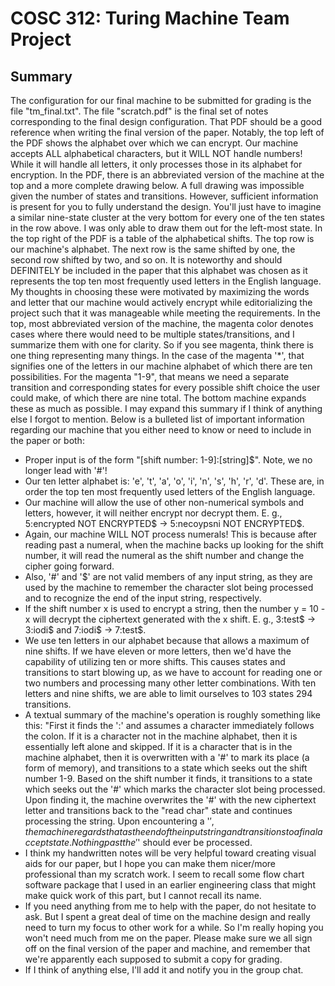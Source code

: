 # COSC 312: Turing Machine Team Project

## Summary
The configuration for our final machine to be submitted for grading is the file "tm_final.txt".
The file "scratch.pdf" is the final set of notes corresponding to the final design configuration.
That PDF should be a good reference when writing the final version of the paper.  Notably, the
top left of the PDF shows the alphabet over which we can encrypt.  Our machine accepts ALL alphabetical
characters, but it WILL NOT handle numbers!  While it will handle all letters, it only processes those
in its alphabet for encryption.  In the PDF, there is an abbreviated version of the machine at the top
and a more complete drawing below.  A full drawing was impossible given the number of states and transitions.
However, sufficient information is present for you to fully understand the design.  You'll just have to
imagine a similar nine-state cluster at the very bottom for every one of the ten states in the row above.
I was only able to draw them out for the left-most state.  In the top right of the PDF is a table of the
alphabetical shifts.  The top row is our machine's alphabet.  The next row is the same shifted by one, the
second row shifted by two, and so on.  It is noteworthy and should DEFINITELY be included in the paper that
this alphabet was chosen as it represents the top ten most frequently used letters in the English language.
My thoughts in choosing these were motivated by maximizing the words and letter that our machine would
actively encrypt while editorializing the project such that it was manageable while meeting the requirements.
In the top, most abbreviated version of the machine, the magenta color denotes cases where there would need
to be multiple states/transitions, and I summarize them with one for clarity.  So if you see magenta, think
there is one thing representing many things.  In the case of the magenta '*', that signifies one of the
letters in our machine alphabet of which there are ten possibilities.  For the magenta "1-9", that means
we need a separate transition and corresponding states for every possible shift choice the user could make,
of which there are nine total.  The bottom machine expands these as much as possible.  I may expand this
summary if I think of anything else I forgot to mention.  Below is a bulleted list of important information
regarding our machine that you either need to know or need to include in the paper or both:

* Proper input is of the form "[shift number: 1-9]:[string]$".  Note, we no longer lead with '#'!
* Our ten letter alphabet is: 'e', 't', 'a', 'o', 'i', 'n', 's', 'h', 'r', 'd'.  These are, in order
the top ten most frequently used letters of the English language.
* Our machine will allow the use of other non-numerical symbols and letters, however, it will neither
encrypt nor decrypt them.  E. g., 5:encrypted NOT ENCRYPTED$ -> 5:necoypsni NOT ENCRYPTED$.
* Again, our machine WILL NOT process numerals!  This is because after reading past a numeral, when
the machine backs up looking for the shift number, it will read the numeral as the shift number and
change the cipher going forward.
* Also, '#' and '$' are not valid members of any input string, as they are used by the machine to remember
the character slot being processed and to recognize the end of the input string, respectively.
* If the shift number x is used to encrypt a string, then the number y = 10 - x will decrypt the ciphertext
generated with the x shift.  E. g., 3:test$ -> 3:iodi$ and 7:iodi$ -> 7:test$.
* We use ten letters in our alphabet because that allows a maximum of nine shifts.  If we have eleven or
more letters, then we'd have the capability of utilizing ten or more shifts.  This causes states and transitions
to start blowing up, as we have to account for reading one or two numbers and processing many other letter
combinations.  With ten letters and nine shifts, we are able to limit ourselves to 103 states 294 transitions.
* A textual summary of the machine's operation is roughly something like this: "First it finds the ':' and
assumes a character immediately follows the colon.  If it is a character not in the machine alphabet, then it is
essentially left alone and skipped.  If it is a character that is in the machine alphabet, then it is overwritten
with a '#' to mark its place (a form of memory), and transitions to a state which seeks out the shift number 1-9.
Based on the shift number it finds, it transitions to a state which seeks out the '#' which marks the character
slot being processed.  Upon finding it, the machine overwrites the '#' with the new ciphertext letter and transitions
back to the "read char" state and continues processing the string.  Upon encountering a '$', the machine regards
that as the end of the input string and transitions to a final accept state.  Nothing past the '$' should ever
be processed.
* I think my handwritten notes will be very helpful toward creating visual aids for our paper, but I hope you can
make them nicer/more professional than my scratch work.  I seem to recall some flow chart software package that I
used in an earlier engineering class that might make quick work of this part, but I cannot recall its name.
* If you need anything from me to help with the paper, do not hesitate to ask.  But I spent a great deal of time
on the machine design and really need to turn my focus to other work for a while.  So I'm really hoping you won't
need much from me on the paper.  Please make sure we all sign off on the final version of the paper and machine,
and remember that we're apparently each supposed to submit a copy for grading.
* If I think of anything else, I'll add it and notify you in the group chat.
